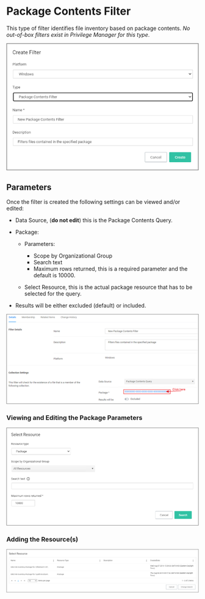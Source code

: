 [title]: # (Package Contents)
[tags]: # (filter types)
[priority]: # (2)
# Package Contents Filter

This type of filter identifies file inventory based on package contents. *No out-of-box filters exist in Privilege Manager for this type*.

![create](images/package/pack-1.png "New Package Contents Filter")

## Parameters

Once the filter is created the following settings can be viewed and/or edited:

* Data Source, (__do not edit__) this is the Package Contents Query.
* Package:

  * Parameters:

    * Scope by Organizational Group
    * Search text
    * Maximum rows returned, this is a required parameter and the default is 10000.
  * Select Resource, this is the actual package resource that has to be selected for the query.
* Results will be either excluded (default) or included.

![view](images/package/pack-2.png "The Package Contents Filter")

### Viewing and Editing the Package Parameters

![edit](images/msi/msi-pack-3.png "Edit the parameters of the Package Contents Filter")

### Adding the Resource(s)

![select](images/msi/msi-pack-4.png "Selecting the Resource for the Package Contents Filter")
